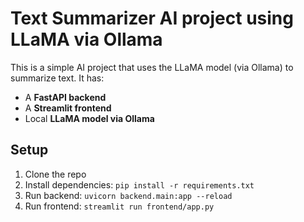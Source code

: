 # Text Summarizer AI project using LLaMA via Ollama

This is a simple AI project that uses the LLaMA model (via Ollama) to summarize text.
It has:
- A **FastAPI backend**
- A **Streamlit frontend**
- Local **LLaMA model via Ollama**
## Setup
1. Clone the repo
2. Install dependencies: `pip install -r requirements.txt`
3. Run backend: `uvicorn backend.main:app --reload`
4. Run frontend: `streamlit run frontend/app.py`
